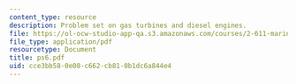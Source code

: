```yaml
---
content_type: resource
description: Problem set on gas turbines and diesel engines.
file: https://ol-ocw-studio-app-qa.s3.amazonaws.com/courses/2-611-marine-power-and-propulsion-fall-2006/cce3bb580e08c662cb810b1dc6a844e4_ps6.pdf
file_type: application/pdf
resourcetype: Document
title: ps6.pdf
uid: cce3bb58-0e08-c662-cb81-0b1dc6a844e4
---
```


